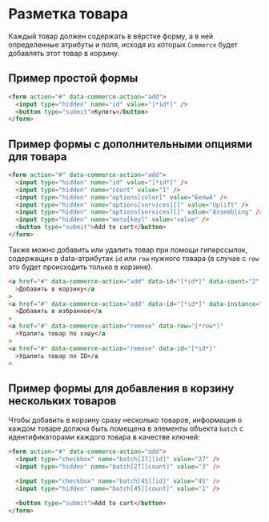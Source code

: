 # Разметка товара

Каждый товар должен содержать в вёрстке форму, а в ней определенные атрибуты и поля, исходя из которых `Commerce` будет добавлять этот товар в корзину.

## Пример простой формы

```html
<form action="#" data-commerce-action="add">
  <input type="hidden" name="id" value="[*id*]" />
  <button type="submit">Купить</button>
</form>
```

## Пример формы с дополнительными опциями для товара

```html
<form action="#" data-commerce-action="add">
  <input type="hidden" name="id" value="[*id*]" />
  <input type="hidden" name="count" value="1" />
  <input type="hidden" name="options[color]" value="Белый" />
  <input type="hidden" name="options[services][]" value="Uplift" />
  <input type="hidden" name="options[services][]" value="Assembling" />
  <input type="hidden" name="meta[key]" value="value" />
  <button type="submit">Add to cart</button>
</form>
```

Также можно добавить или удалить товар при помощи гиперссылок, содержащих в data-атрибутах `id` или `row` нужного товара (в случае с `row` это будет происходить только в корзине).

```html
<a href="#" data-commerce-action="add" data-id="[*id*]" data-count="2"
  >Добавить в корзину</a
>
<a href="#" data-commerce-action="add" data-id="[*id*]" data-instance="wishlist"
  >Добавить в избранное</a
>
<a href="#" data-commerce-action="remove" data-row="[*row*]"
  >Удалить товар по хэшу</a
>
<a href="#" data-commerce-action="remove" data-id="[*id*]"
  >Удалить товар по ID</a
>
```

## Пример формы для добавления в корзину нескольких товаров

Чтобы добавить в корзину сразу несколько товаров, информация о каждом товаре должна быть помещена в элементы объекта `batch` с идентификаторами каждого товара в качестве ключей:

```html
<form action="#" data-commerce-action="add">
  <input type="checkbox" name="batch[27][id]" value="27" />
  <input type="hidden" name="batch[27][count]" value="3" />

  <input type="checkbox" name="batch[45][id]" value="45" />
  <input type="hidden" name="batch[45][count]" value="1" />

  <button type="submit">Add to cart</button>
</form>
```
